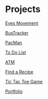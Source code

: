 # Projects
<a href="https://prevar.github.io/SHAREDprojects/GitPortfolio/eyemovement">Eyes Movement</a>

<a href="https://prevar.github.io/SHAREDprojects/GitPortfolio/bustracker">BusTracker</a>

<a href="https://prevar.github.io/SHAREDprojects/GitPortfolio/pacman/pacman.html">PacMan</a>

<a href="https://prevar.github.io/SHAREDprojects/GitPortfolio/todo">To Do List</a>

<a href="https://prevar.github.io/SHAREDprojects/GitPortfolio/atm2/standalone.html">ATM</a>

<a href="https://prevar.github.io/SHAREDprojects/GitPortfolio/fetchRecipe/standalone.html">Find a Recipe</a>

<a href="https://prevar.github.io/SHAREDprojects/GitPortfolio/tictactoe/standalone.html">Tic Tac Toe Game </a>

<a href="https://prevar.github.io/SHAREDprojects/GitPortfolio/portfolio/website/index.html">Portfolio </a>

